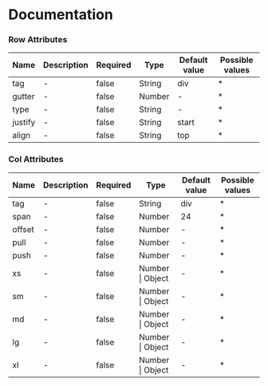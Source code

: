 # Documentation

### Row Attributes

| Name | Description | Required | Type | Default value | Possible values |
| --- | --- | --- | --- | --- | --- |
| tag | - |  false | String | div | * |
| gutter | - |  false | Number | - | * |
| type | - |  false | String | - | * |
| justify | - |  false | String | start | * |
| align | - |  false | String | top | * |


### Col Attributes

| Name | Description | Required | Type | Default value | Possible values |
| --- | --- | --- | --- | --- | --- |
| tag | - |  false | String | div | * |
| span | - |  false | Number | 24 | * |
| offset | - |  false | Number | - | * |
| pull | - |  false | Number | - | * |
| push | - |  false | Number | - | * |
| xs | - |  false | Number \| Object | - | * |
| sm | - |  false | Number \| Object | - | * |
| md | - |  false | Number \| Object | - | * |
| lg | - |  false | Number \| Object | - | * |
| xl | - |  false | Number \| Object | - | * |
